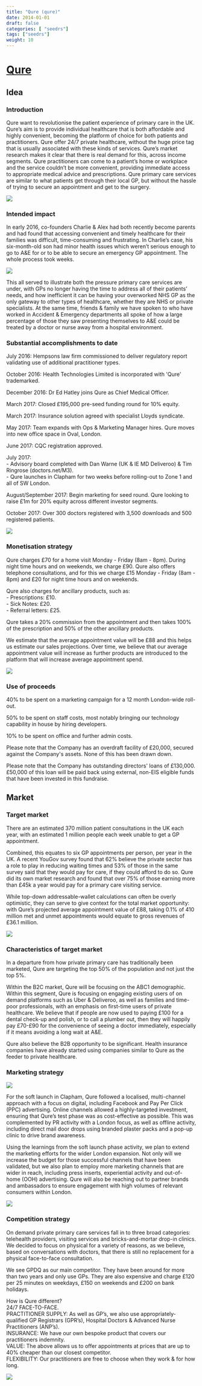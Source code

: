 ```yaml
---
title: "Qure (qure)"
date: 2014-01-01
draft: false
categories: [ "seedrs"]
tags: ["seedrs"]
weight: 10
---
```


# [Qure](https://www.seedrs.com/qure)

## Idea

### Introduction

Qure want to revolutionise the patient experience of primary care in the UK. Qure’s aim is to provide individual healthcare that is both affordable and highly convenient, becoming the platform of choice for both patients and practitioners. Qure offer 24/7 private healthcare, without the huge price tag that is usually associated with these kinds of services. Qure’s market research makes it clear that there is real demand for this, across income segments. Qure practitioners can come to a patient’s home or workplace and the service couldn’t be more convenient, providing immediate access to appropriate medical advice and prescriptions. Qure primary care services are similar to what patients get through their local GP, but without the hassle of trying to secure an appointment and get to the surgery.

![](/img/seedrs/uploads/startup/section_image/image/13269/fv74ooz32m060cp2hwatg3qwp7tils7/Image_6.jpg?rect=0%2C0%2C600%2C677&w=600&fit=clip&s=4824234f197ca4b98af3e2a64cd0123c)

### Intended impact

In early 2016, co-founders Charlie &amp; Alex had both recently become parents and had found that accessing convenient and timely healthcare for their families was difficult, time-consuming and frustrating. In Charlie’s case, his six-month-old son had minor health issues which weren’t serious enough to go to A&amp;E for or to be able to secure an emergency GP appointment. The whole process took weeks.

![](/img/seedrs/uploads/startup/section_image/image/13270/2duybw2oas1b0o4atemst69uyt8o0sm/image2.PNG?rect=0%2C23%2C483%2C729&w=600&fit=clip&s=15ed3fd52c08b812b914b4bcb2495e2a)

This all served to illustrate both the pressure primary care services are under, with GPs no longer having the time to address all of their patients’ needs, and how inefficient it can be having your overworked NHS GP as the only gateway to other types of healthcare, whether they are NHS or private specialists. At the same time, friends &amp; family we have spoken to who have worked in Accident &amp; Emergency departments all spoke of how a large percentage of those they saw presenting themselves to A&amp;E could be treated by a doctor or nurse away from a hospital environment.

### Substantial accomplishments to date

July 2016: Hempsons law firm commissioned to deliver regulatory report validating use of additional practitioner types.

October 2016: Health Technologies Limited is incorporated with 'Qure' trademarked.

December 2016: Dr Ed Hatley joins Qure as Chief Medical Officer.

March 2017: Closed £195,000 pre-seed funding round for 10% equity.

March 2017: Insurance solution agreed with specialist Lloyds syndicate.

May 2017: Team expands with Ops &amp; Marketing Manager hires. Qure moves into new office space in Oval, London.

June 2017: CQC registration approved.

July 2017: <br> - Advisory board completed with Dan Warne (UK &amp; IE MD Deliveroo) &amp; Tim Ringrose (doctors.net/M3). <br> - Qure launches in Clapham for two weeks before rolling-out to Zone 1 and all of SW London.

August/September 2017: Begin marketing for seed round. Qure looking to raise £1m for 20% equity across different investor segments.

October 2017: Over 300 doctors registered with 3,500 downloads and 500 registered patients.

![](/img/seedrs/uploads/startup/section_image/image/13271/thbs8cn0ewlf6r442v21uc1j4m4tsbz/Image_2.jpg?rect=0%2C0%2C600%2C400&w=600&fit=clip&s=049bfc7da1d05fbfbb2a10d8f33df103)

### Monetisation strategy

Qure charges £70 for a home visit Monday - Friday (8am - 8pm). During night time hours and on weekends, we charge £90. Qure also offers telephone consultations, and for this we charge £15 Monday - Friday (8am - 8pm) and £20 for night time hours and on weekends.

Qure also charges for ancillary products, such as: <br>- Prescriptions: £10. <br>- Sick Notes: £20. <br>- Referral letters: £25.

Qure takes a 20% commission from the appointment and then takes 100% of the prescription and 50% of the other ancillary products.

We estimate that the average appointment value will be £88 and this helps us estimate our sales projections. Over time, we believe that our average appointment value will increase as further products are introduced to the platform that will increase average appointment spend.

![](/img/seedrs/uploads/startup/section_image/image/13275/r38p6jbxd07rjj2cbu1nbxoaokaa00f/image1__2_.PNG?rect=0%2C0%2C487%2C869&w=600&fit=clip&s=475838347f0cb61cdf865d6874a817a0)

### Use of proceeds

40% to be spent on a marketing campaign for a 12 month London-wide roll-out.

50% to be spent on staff costs, most notably bringing our technology capability in house by hiring developers.

10% to be spent on office and further admin costs.

Please note that the Company has an overdraft facility of £20,000, secured against the Company's assets. None of this has been drawn down.

Please note that the Company has outstanding directors' loans of £130,000. £50,000 of this loan will be paid back using external, non-EIS eligible funds that have been invested in this fundraise.

## Market

### Target market

There are an estimated 370 million patient consultations in the UK each year, with an estimated 1 million people each week unable to get a GP appointment.

Combined, this equates to six GP appointments per person, per year in the UK. A recent YouGov survey found that 62% believe the private sector has a role to play in reducing waiting times and 53% of those in the same survey said that they would pay for care, if they could afford to do so. Qure did its own market research and found that over 75% of those earning more than £45k a year would pay for a primary care visiting service.

While top-down addressable-wallet calculations can often be overly optimistic, they can serve to give context for the total market opportunity: with Qure’s projected average appointment value of £88, taking 0.1% of 410 million met and unmet appointments would equate to gross revenues of £36.1 million.

![](https://seedrs.imgix.net/uploads/startup/section_image/image/13274/sfeofmb4k25vxh524ap83eaft6vcvuw/Image_8.jpg?rect=0%2C0%2C600%2C400&w=600&fit=clip&s=ca030a762a2fff512311d5843b52a0d0)

### Characteristics of target market

In a departure from how private primary care has traditionally been marketed, Qure are targeting the top 50% of the population and not just the top 5%.

Within the B2C market, Qure will be focusing on the ABC1 demographic. Within this segment, Qure is focusing on engaging existing users of on demand platforms such as Uber &amp; Deliveroo, as well as families and time-poor professionals, with an emphasis on first-time users of private healthcare. We believe that if people are now used to paying £100 for a dental check-up and polish, or to call a plumber out, then they will happily pay £70-£90 for the convenience of seeing a doctor immediately, especially if it means avoiding a long wait at A&amp;E.

Qure also believe the B2B opportunity to be significant. Health insurance companies have already started using companies similar to Qure as the feeder to private healthcare.

### Marketing strategy

![](https://seedrs.imgix.net/uploads/startup/section_image/image/13273/kowhivlqkdocytxwbn47axkkcohizgw/image3.PNG?rect=0%2C237%2C484%2C382&w=600&fit=clip&s=5648af8506a76a2259e252a252fcc66a)

For the soft launch in Clapham, Qure followed a localised, multi-channel approach with a focus on digital, including Facebook and Pay Per Click (PPC) advertising. Online channels allowed a highly-targeted investment, ensuring that Qure’s test phase was as cost-effective as possible. This was complemented by PR activity with a London focus, as well as offline activity, including direct mail door drops using branded plaster packs and a pop-up clinic to drive brand awareness.

Using the learnings from the soft launch phase activity, we plan to extend the marketing efforts for the wider London expansion. Not only will we increase the budget for those successful channels that have been validated, but we also plan to employ more marketing channels that are wider in reach, including press inserts, experiential activity and out-of-home (OOH) advertising. Qure will also be reaching out to partner brands and ambassadors to ensure engagement with high volumes of relevant consumers within London.

![](https://seedrs.imgix.net/uploads/startup/section_image/image/13272/8z7gf8qpgu51oehhh08gf41cjodl5ox/Image_12.jpg?rect=0%2C0%2C600%2C394&w=600&fit=clip&s=6b074f2954e73e4a46c8a1f6fce24a73)

### Competition strategy

On demand private primary care services fall in to three broad categories: telehealth providers, visiting services and bricks-and-mortar drop-in clinics. We decided to focus on physical for a variety of reasons, as we believe, based on conversations with doctors, that there is still no replacement for a physical face-to-face consultation.

We see GPDQ as our main competitor. They have been around for more than two years and only use GPs. They are also expensive and charge £120 per 25 minutes on weekdays, £150 on weekends and £200 on bank holidays.

How is Qure different? <br>24/7 FACE-TO-FACE. <br>PRACTITIONER SUPPLY: As well as GP’s, we also use appropriately-qualified GP Registrars (GPR’s), Hospital Doctors &amp; Advanced Nurse Practitioners (ANP’s). <br>INSURANCE: We have our own bespoke product that covers our practitioners indemnity. <br>VALUE: The above allows us to offer appointments at prices that are up to 40% cheaper than our closest competitor. <br>FLEXIBILITY: Our practitioners are free to choose when they work &amp; for how long.

![](https://seedrs.imgix.net/uploads/startup/section_image/image/13276/2xtsa43f1cd4dnob4u0jycpzp5oo58s/Image_10.jpg?rect=0%2C0%2C600%2C400&w=600&fit=clip&s=023db05a5096e00cf1950daff90e712a)

